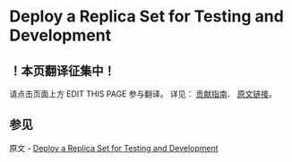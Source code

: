 # Deploy a Replica Set for Testing and Development

## ！本页翻译征集中！

请点击页面上方 EDIT THIS PAGE 参与翻译。
详见：
[贡献指南]( https://github.com/JinMuInfo/MongoDB-Manual-zh/blob/master/CONTRIBUTING.md )、
[原文链接](  https://docs.mongodb.com/manual/tutorial/deploy-replica-set-for-testing/  )。

## 参见

原文 - [Deploy a Replica Set for Testing and Development]( https://docs.mongodb.com/manual/tutorial/deploy-replica-set-for-testing/ )

